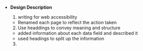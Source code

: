 

* **Design Description**
  
  1. writing for web accessibility
    * Renamed each page to reflect the action taken
  2. Use headdings to convey meaning and structure
    * added information about each data field and described it
    * used headings to split up the information
  3. 